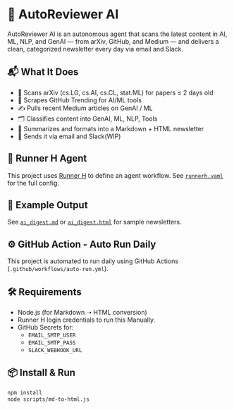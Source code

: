 # 🤖 AutoReviewer AI

AutoReviewer AI is an autonomous agent that scans the latest content in AI, ML, NLP, and GenAI — from arXiv, GitHub, and Medium — and delivers a clean, categorized newsletter every day via email and Slack.

## 📬 What It Does

- 🧠 Scans arXiv (cs.LG, cs.AI, cs.CL, stat.ML) for papers ≤ 2 days old
- 🚀 Scrapes GitHub Trending for AI/ML tools
- ✍️ Pulls recent Medium articles on GenAI / ML
- 🗂️ Classifies content into GenAI, ML, NLP, Tools
- 📝 Summarizes and formats into a Markdown + HTML newsletter
- 📧 Sends it via email and Slack(WIP)

## 🧩 Runner H Agent

This project uses [Runner H](https://runnerh.com) to define an agent workflow. See [`runnerh.yaml`](./runnerh.yaml) for the full config.

## 🧪 Example Output

See [`ai_digest.md`](./examples/ai_digest.md) or [`ai_digest.html`](./examples/ai_digest.html) for sample newsletters.

## ⚙️ GitHub Action - Auto Run Daily

This project is automated to run daily using GitHub Actions (`.github/workflows/auto-run.yml`).

## 🛠 Requirements

- Node.js (for Markdown ➝ HTML conversion)
- Runner H login credentials to run this Manually.
- GitHub Secrets for:
  - `EMAIL_SMTP_USER`
  - `EMAIL_SMTP_PASS`
  - `SLACK_WEBHOOK_URL`

## 📦 Install & Run

```bash
npm install
node scripts/md-to-html.js
